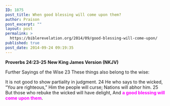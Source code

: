 ```yaml
---
ID: 1875
post_title: When good blessing will come upon them?
author: Praison
post_excerpt: ""
layout: post
permalink: >
  https://biblerevelation.org/2014/09/good-blessing-will-come-upon/
published: true
post_date: 2014-09-24 09:19:35
---
```

<strong>Proverbs 24:23-25</strong>
<strong> New King James Version (NKJV)</strong>

Further Sayings of the Wise
23 These things also belong to the wise:

It is not good to show partiality in judgment.
24 He who says to the wicked, “You are righteous,”
Him the people will curse;
Nations will abhor him.
25 But those who rebuke the wicked will have delight,
And <span style="color: #ff00ff;"><strong>a good blessing will come upon them</strong></span>.